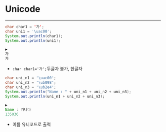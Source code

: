 # Unicode

***

```java
char char1 = '가';
char uni1 = '\uac00';
System.out.println(char1);
System.out.println(uni1);

▶️
가
가

```
- `char char1='가';`두글자 불가, 한글자
```java
char uni_n1 = '\uac00';
char uni_n2 = '\ub098';
char uni_n3 = '\ub2e4';
System.out.println("Name : " + uni_n1 + uni_n2 + uni_n3);
System.out.println(uni_n1 + uni_n2 + uni_n3);

▶️
Name : 가나다
135036

```
- 이름 유니코드로 출력
